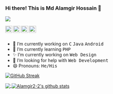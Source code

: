 ### Hi there! This is Md Alamgir Hossain 👋

![](https://komarev.com/ghpvc/?username=Alamgir2-2)

<a href="https://www.linkedin.com/in/alamgir22">
  <img align="left" alt="Alamgir
                         Linkdein" width="22px" src="https://cdn.jsdelivr.net/npm/simple-icons@v3/icons/linkedin.svg" />
</a>

<a href="https://www.facebook.com/Alamgir.2.web/">
  <img align="left" alt="Alamgir Facebook" width="22px" src="https://cdn.jsdelivr.net/npm/simple-icons@v3/icons/facebook.svg" />
</a>

<a href="https://github.com/Alamgir2-2">
  <img align="left" alt="Alamgir Github" width="22px" src="https://cdn.jsdelivr.net/npm/simple-icons@v3/icons/github.svg" />
</a>

<a href="https://www.youtube.com/channel/UC_IJKNF-IJX7qQT6sNJCDPA">
  <img align="left" alt="AlamgirYoutube" width="22px" src="https://cdn.jsdelivr.net/npm/simple-icons@v3/icons/youtube.svg" />
</a>

<br>
<br
<br>

- 🔭 I’m currently working on <kbd>C</kbd> <kbd>Java</kbd> <kbd>Android</kbd>
- 🌱 I’m currently learning <kbd>PHP</kbd>
- ✨ I’m currently working on <kbd>Web Design</kbd>
- 🤔 I’m looking for help with <kbd>Web Development</kbd>
- 😄 Pronouns: <kbd>He/His</kbd>


[![GitHub Streak](http://github-readme-streak-stats.herokuapp.com?user=Alamgir2-2)](https://git.io/streak-stats)

<a href="https://github.com/Alamgir2-2">
  <img align="center" src="https://github-readme-stats.vercel.app/api/top-langs/?username=Alamgir2-2&theme=light&hide_langs_below=1" />
</a>
<a href="https://github.com/Alamgir2-2">
 <img align="center" src="https://github-readme-stats.vercel.app/api?username=Alamgir2-2&show_icons=true&theme=light&line_height=27" alt="Alamgir2-2's github stats"/>
</a>
